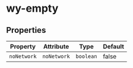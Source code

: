 # wy-empty

## Properties

| Property    | Attribute   | Type      | Default |
|-------------|-------------|-----------|---------|
| `noNetwork` | `noNetwork` | `boolean` | false   |
